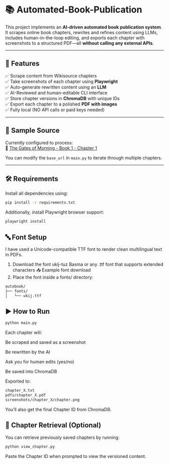 # 📚 Automated-Book-Publication

This project implements an **AI-driven automated book publication system**. It scrapes online book chapters, rewrites and refines content using LLMs, includes human-in-the-loop editing, and exports each chapter with screenshots to a structured PDF—all **without calling any external APIs**.

---

## 🚀 Features

✅ Scrape content from Wikisource chapters  
✅ Take screenshots of each chapter using **Playwright**  
✅ Auto-generate rewritten content using an **LLM**  
✅ AI-Reviewed and human-editable CLI interface  
✅ Store chapter versions in **ChromaDB** with unique IDs  
✅ Export each chapter to a polished **PDF with images**  
✅ Fully local (NO API calls or paid keys needed)  

---

## 📂 Sample Source

Currently configured to process:  
📘 [The Gates of Morning - Book 1 - Chapter 1](https://en.wikisource.org/wiki/The_Gates_of_Morning/Book_1/Chapter_1)

You can modify the `base_url` in `main.py` to iterate through multiple chapters.

---

## 🛠️ Requirements
Install all dependencies using:
```bash
pip install -r requirements.txt
```
Additionally, install Playwright browser support:
```bash
playwright install
```

## 🔤 Font Setup
I have used a Unicode-compatible TTF font to render clean multilingual text in PDFs.

  1. Download the font ukij-tuz Basma or any .ttf font that supports extended characters
    📥 Example font download
  2. Place the font inside a fonts/ directory:
```bash
autobook/
├── fonts/
│   └── ukij.ttf
```


## ▶️ How to Run
```bash
python main.py
```

Each chapter will:

Be scraped and saved as a screenshot

Be rewritten by the AI

Ask you for human edits (yes/no)

Be saved into ChromaDB

Exported to:
```bash
chapter_X.txt
pdfs/chapter_X.pdf
screenshots/chapter_X/chapter.png
```
You’ll also get the final Chapter ID from ChromaDB.

## 💾 Chapter Retrieval (Optional)
You can retrieve previously saved chapters by running:
```bash
python view_chapter.py
```
Paste the Chapter ID when prompted to view the versioned content.
